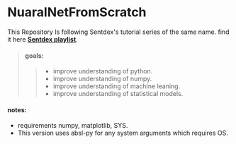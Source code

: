 # NuaralNetFromScratch
This Repository Is following Sentdex's tutorial series of the same name.
find it here **[Sentdex playlist](https://www.youtube.com/playlist?list=PLQVvvaa0QuDcjD5BAw2DxE6OF2tius3V3)**.
> #### goals:
>
>> * improve understanding of python.
>> * improve understanding of numpy.
>> * improve understanding of machine leaning.
>> * improve understanding of statistical models. 

#### notes:
* requirements numpy, matplotlib, SYS.
* This version uses absl-py for any system arguments which requires OS. 